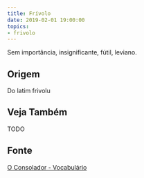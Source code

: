 ```yaml
---
title: Frívolo
date: 2019-02-01 19:00:00
topics:
- frivolo
---
```


Sem importância, insignificante, fútil, leviano.

## Origem
Do latim frivolu

## Veja Também
TODO

## Fonte
[O Consolador - Vocabulário](http://www.oconsolador.com.br/linkfixo/vocabulario/principal.html)


